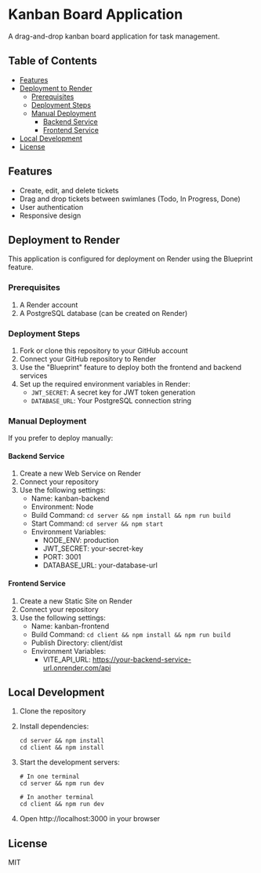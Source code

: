 # Kanban Board Application

A drag-and-drop kanban board application for task management.

## Table of Contents

- [Features](#features)
- [Deployment to Render](#deployment-to-render)
  - [Prerequisites](#prerequisites)
  - [Deployment Steps](#deployment-steps)
  - [Manual Deployment](#manual-deployment)
    - [Backend Service](#backend-service)
    - [Frontend Service](#frontend-service)
- [Local Development](#local-development)
- [License](#license)

## Features

- Create, edit, and delete tickets
- Drag and drop tickets between swimlanes (Todo, In Progress, Done)
- User authentication
- Responsive design

## Deployment to Render

This application is configured for deployment on Render using the Blueprint feature.

### Prerequisites

1. A Render account
2. A PostgreSQL database (can be created on Render)

### Deployment Steps

1. Fork or clone this repository to your GitHub account
2. Connect your GitHub repository to Render
3. Use the "Blueprint" feature to deploy both the frontend and backend services
4. Set up the required environment variables in Render:
   - `JWT_SECRET`: A secret key for JWT token generation
   - `DATABASE_URL`: Your PostgreSQL connection string

### Manual Deployment

If you prefer to deploy manually:

#### Backend Service

1. Create a new Web Service on Render
2. Connect your repository
3. Use the following settings:
   - Name: kanban-backend
   - Environment: Node
   - Build Command: `cd server && npm install && npm run build`
   - Start Command: `cd server && npm start`
   - Environment Variables:
     - NODE_ENV: production
     - JWT_SECRET: your-secret-key
     - PORT: 3001
     - DATABASE_URL: your-database-url

#### Frontend Service

1. Create a new Static Site on Render
2. Connect your repository
3. Use the following settings:
   - Name: kanban-frontend
   - Build Command: `cd client && npm install && npm run build`
   - Publish Directory: client/dist
   - Environment Variables:
     - VITE_API_URL: https://your-backend-service-url.onrender.com/api

## Local Development

1. Clone the repository
2. Install dependencies:
   ```
   cd server && npm install
   cd client && npm install
   ```
3. Start the development servers:

   ```
   # In one terminal
   cd server && npm run dev

   # In another terminal
   cd client && npm run dev
   ```

4. Open http://localhost:3000 in your browser

## License

MIT
